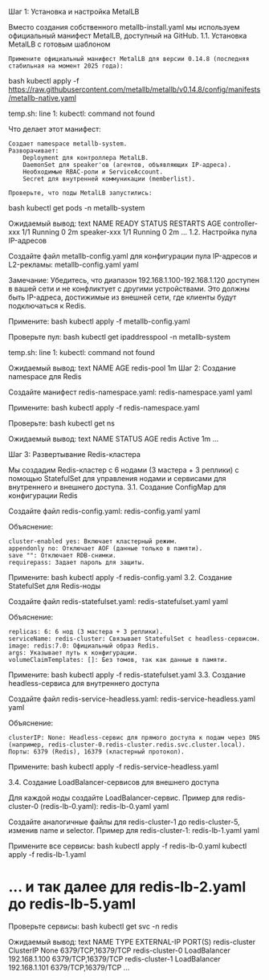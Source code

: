 Шаг 1: Установка и настройка MetalLB

Вместо создания собственного metallb-install.yaml мы используем официальный манифест MetalLB, доступный на GitHub.
1.1. Установка MetalLB с готовым шаблоном

    Примените официальный манифест MetalLB для версии 0.14.8 (последняя стабильная на момент 2025 года):

bash
kubectl apply -f https://raw.githubusercontent.com/metallb/metallb/v0.14.8/config/manifests/metallb-native.yaml

temp.sh: line 1: kubectl: command not found

Что делает этот манифест:

    Создает namespace metallb-system.
    Разворачивает:
        Deployment для контроллера MetalLB.
        DaemonSet для speaker'ов (агентов, объявляющих IP-адреса).
        Необходимые RBAC-роли и ServiceAccount.
        Secret для внутренней коммуникации (memberlist).

    Проверьте, что поды MetalLB запустились:

bash
kubectl get pods -n metallb-system

Ожидаемый вывод:
text
NAME                          READY   STATUS    RESTARTS   AGE
controller-xxx                1/1     Running   0          2m
speaker-xxx                   1/1     Running   0          2m
...
1.2. Настройка пула IP-адресов

Создайте файл metallb-config.yaml для конфигурации пула IP-адресов и L2-рекламы:
metallb-config.yaml
yaml

Замечание: Убедитесь, что диапазон 192.168.1.100-192.168.1.120 доступен в вашей сети и не конфликтует с другими устройствами. Это должны быть IP-адреса, достижимые из внешней сети, где клиенты будут подключаться к Redis.

Примените:
bash
kubectl apply -f metallb-config.yaml

Проверьте пул:
bash
kubectl get ipaddresspool -n metallb-system

temp.sh: line 1: kubectl: command not found

Ожидаемый вывод:
text
NAME         AGE
redis-pool   1m
Шаг 2: Создание namespace для Redis

Создайте манифест redis-namespace.yaml:
redis-namespace.yaml
yaml

Примените:
bash
kubectl apply -f redis-namespace.yaml

Проверьте:
bash
kubectl get ns

Ожидаемый вывод:
text
NAME              STATUS   AGE
redis             Active   1m
...

Шаг 3: Развертывание Redis-кластера

Мы создадим Redis-кластер с 6 нодами (3 мастера + 3 реплики) с помощью StatefulSet для управления нодами и сервисами для внутреннего и внешнего доступа.
3.1. Создание ConfigMap для конфигурации Redis

Создайте файл redis-config.yaml:
redis-config.yaml
yaml

Объяснение:

    cluster-enabled yes: Включает кластерный режим.
    appendonly no: Отключает AOF (данные только в памяти).
    save "": Отключает RDB-снимки.
    requirepass: Задает пароль для защиты.

Примените:
bash
kubectl apply -f redis-config.yaml
3.2. Создание StatefulSet для Redis-ноды

Создайте файл redis-statefulset.yaml:
redis-statefulset.yaml
yaml

Объяснение:

    replicas: 6: 6 нод (3 мастера + 3 реплики).
    serviceName: redis-cluster: Связывает StatefulSet с headless-сервисом.
    image: redis:7.0: Официальный образ Redis.
    args: Указывает путь к конфигурации.
    volumeClaimTemplates: []: Без томов, так как данные в памяти.

Примените:
bash
kubectl apply -f redis-statefulset.yaml
3.3. Создание headless-сервиса для внутреннего доступа

Создайте файл redis-service-headless.yaml:
redis-service-headless.yaml
yaml

Объяснение:

    clusterIP: None: Headless-сервис для прямого доступа к подам через DNS (например, redis-cluster-0.redis-cluster.redis.svc.cluster.local).
    Порты: 6379 (Redis), 16379 (кластерный протокол).

Примените:
bash
kubectl apply -f redis-service-headless.yaml

3.4. Создание LoadBalancer-сервисов для внешнего доступа

Для каждой ноды создайте LoadBalancer-сервис. Пример для redis-cluster-0 (redis-lb-0.yaml):
redis-lb-0.yaml
yaml

Создайте аналогичные файлы для redis-cluster-1 до redis-cluster-5, изменив name и selector. Пример для redis-cluster-1:
redis-lb-1.yaml
yaml

Примените все сервисы:
bash
kubectl apply -f redis-lb-0.yaml
kubectl apply -f redis-lb-1.yaml
# ... и так далее для redis-lb-2.yaml до redis-lb-5.yaml

Проверьте сервисы:
bash
kubectl get svc -n redis

Ожидаемый вывод:
text
NAME                 TYPE           EXTERNAL-IP     PORT(S)
redis-cluster        ClusterIP      None            6379/TCP,16379/TCP
redis-cluster-0      LoadBalancer   192.168.1.100   6379/TCP,16379/TCP
redis-cluster-1      LoadBalancer   192.168.1.101   6379/TCP,16379/TCP
...